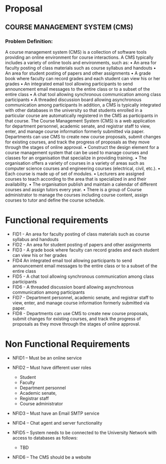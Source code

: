 # Proposal
## COURSE MANAGEMENT SYSTEM (CMS)
### Problem Definition:
A course management system (CMS) is a collection of software tools providing an online environment for course interactions. A CMS typically includes a variety of online tools and environments, such as:
•	An area for faculty posting of class materials such as course syllabus and handouts
•	An area for student posting of papers and other assignments
•	A grade book where faculty can record grades and each student can view his or her grades
•	An integrated email tool allowing participants to send announcement email messages to the entire class or to a subset of the entire class
•	A chat tool allowing synchronous communication among class participants
•	A threaded discussion board allowing asynchronous communication among participants
In addition, a CMS is typically integrated with other databases in the university so that students enrolled in a particular course are automatically registered in the CMS as participants in that course. The Course Management System (CMS) is a web application for department personnel, academic senate, and registrar staff to view, enter, and manage course information formerly submitted via paper. Departments can use CMS to create new course proposals, submit changes for existing courses, and track the progress of proposals as they move through the stages of online approval.
•	Construct the design element for a course management system that can be used to manage courses and classes for an organisation that specialize in providing training.
•	The organisation offers a variety of courses in a variety of areas such as computer science courses and engineering courses (electrical, civil, etc.).
•	Each course is made up of set of modules.
•	Lecturers are assigned courses to teach according to the area that is specialized in and their availability.
•	The organisation publish and maintain a calendar of different courses and assign tutors every year.
•	There is a group of Course administrator to manage the courses including course content, assign courses to tutor and define the course schedule.
# Functional requirements
 - FID1 - An area for faculty posting of class materials such as course syllabus and handouts
 - FID2 - An area for student posting of papers and other assignments
 - FID3 - A grade book where faculty can record grades and each student can view his or her grades 
 - FID4 An integrated email tool allowing participants to send announcement email messages to the entire class or to a subset of the entire class
 - FID5 - A chat tool allowing synchronous communication among class participants
 - FID6 - A threaded discussion board allowing asynchronous communication among participants 
 - FID7 - Department personnel, academic senate, and registrar staff to view, enter, and manage course information formerly submitted via paper.
 - FID8 - Departments can use CMS to create new course proposals, submit changes for existing courses, and track the progress of proposals as they move through the stages of online approval.
# Non Functional Requirements
 - NFID1 – Must be an online service
 - NFID2 – Must have different user roles 
    - Student
    - Faculty
    - Department personnel
    - Academic senate, 
    - Registrar staff
    - Course administrator

- NFID3 – Must have an Email SMTP service 
- NFID4 – Chat agent and server functionality
- NFID5 – System needs to be connected to the University Network with access to databases as follows:
    - TBD
- NFID6 – The CMS should be a website	


